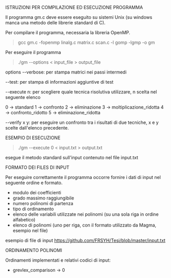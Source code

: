ISTRUZIONI PER COMPILAZIONE ED ESECUZIONE PROGRAMMA

Il programma gm.c deve essere eseguito su sistemi Unix (su windows manca una metodo delle librerie standard di C).


Per compilare il programma, necessaria la libreria OpenMP.
>gcc gm.c -fopenmp linalg.c matrix.c scan.c -l gomp -lgmp -o gm

Per eseguire il programma
>./gm --options < input_file > output_file


options
--verbose: per stampa matrici nei passi intermedi

--test: per stampa di informazioni aggiuntive di test

--execute n: per scegliere quale tecnica risolutiva utilizzare, n scelta nel seguente elenco

0 -> standard
1 -> confronto
2 -> eliminazione
3 -> moltiplicazione_ridotta
4 -> confronto_ridotto
5 -> eliminazione_ridotta

--verify x y: per eseguire un confronto tra i risultati di due tecniche, x e y scelte dall'elenco precedente. 


ESEMPIO DI ESECUZIONE
>./gm --execute 0 < input.txt > output.txt

esegue il metodo standard sull'input contenuto nel file input.txt



FORMATO DEI FILES DI INPUT

Per eseguire correttamente il programma occorre fornire i dati di input nel seguente ordine e formato.
- modulo dei coefficienti
- grado massimo raggiungibile
- numero polinomi di partenza
- tipo di ordinamento
- elenco delle variabili utilizzate nei polinomi (su una sola riga in ordine alfabetico)
- elenco di polinomi (uno per riga, con il formato utilizzato da Magma, esempio nel file)

esempio di file di input https://github.com/FRSYH/Tesi/blob/master/input.txt


ORDINAMENTO POLINOMI

Ordinamenti implementati e relativi codici di input:
- grevlex_comparison -> 0


















